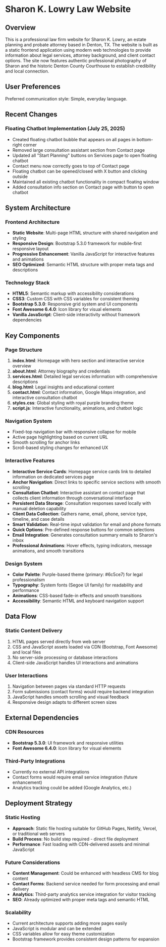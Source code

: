 # Sharon K. Lowry Law Website

## Overview

This is a professional law firm website for Sharon K. Lowry, an estate planning and probate attorney based in Denton, TX. The website is built as a static frontend application using modern web technologies to provide information about legal services, attorney background, and client contact options. The site now features authentic professional photography of Sharon and the historic Denton County Courthouse to establish credibility and local connection.

## User Preferences

Preferred communication style: Simple, everyday language.

## Recent Changes

### Floating Chatbot Implementation (July 25, 2025)
- Created floating chatbot bubble that appears on all pages in bottom-right corner
- Removed large consultation assistant section from Contact page
- Updated all "Start Planning" buttons on Services page to open floating chatbot
- Contact menu now correctly goes to top of Contact page
- Floating chatbot can be opened/closed with X button and clicking outside
- Maintained all existing chatbot functionality in compact floating window
- Added consultation info section on Contact page with button to open chatbot

## System Architecture

### Frontend Architecture
- **Static Website**: Multi-page HTML structure with shared navigation and styling
- **Responsive Design**: Bootstrap 5.3.0 framework for mobile-first responsive layout
- **Progressive Enhancement**: Vanilla JavaScript for interactive features and animations
- **SEO Optimized**: Semantic HTML structure with proper meta tags and descriptions

### Technology Stack
- **HTML5**: Semantic markup with accessibility considerations
- **CSS3**: Custom CSS with CSS variables for consistent theming
- **Bootstrap 5.3.0**: Responsive grid system and UI components
- **Font Awesome 6.4.0**: Icon library for visual elements
- **Vanilla JavaScript**: Client-side interactivity without framework dependencies

## Key Components

### Page Structure
1. **index.html**: Homepage with hero section and interactive service overview
2. **about.html**: Attorney biography and credentials
3. **services.html**: Detailed legal services information with comprehensive descriptions
4. **blog.html**: Legal insights and educational content
5. **contact.html**: Contact information, Google Maps integration, and interactive consultation chatbot
6. **styles.css**: Global styling with royal purple branding theme
7. **script.js**: Interactive functionality, animations, and chatbot logic

### Navigation System
- Fixed-top navigation bar with responsive collapse for mobile
- Active page highlighting based on current URL
- Smooth scrolling for anchor links
- Scroll-based styling changes for enhanced UX

### Interactive Features
- **Interactive Service Cards**: Homepage service cards link to detailed information on dedicated services page
- **Anchor Navigation**: Direct links to specific service sections with smooth scrolling
- **Consultation Chatbot**: Interactive assistant on contact page that collects client information through conversational interface
- **Persistent Data Storage**: Consultation responses saved locally with manual deletion capability
- **Client Data Collection**: Gathers name, email, phone, service type, timeline, and case details
- **Smart Validation**: Real-time input validation for email and phone formats
- **Quick Options**: Pre-defined response buttons for common selections
- **Email Integration**: Generates consultation summary emails to Sharon's inbox
- **Professional Animations**: Hover effects, typing indicators, message animations, and smooth transitions

### Design System
- **Color Palette**: Purple-based theme (primary: #6c5ce7) for legal professionalism
- **Typography**: System fonts (Segoe UI family) for readability and performance
- **Animations**: CSS-based fade-in effects and smooth transitions
- **Accessibility**: Semantic HTML and keyboard navigation support

## Data Flow

### Static Content Delivery
1. HTML pages served directly from web server
2. CSS and JavaScript assets loaded via CDN (Bootstrap, Font Awesome) and local files
3. No server-side processing or database interactions
4. Client-side JavaScript handles UI interactions and animations

### User Interactions
1. Navigation between pages via standard HTTP requests
2. Form submissions (contact forms) would require backend integration
3. JavaScript handles smooth scrolling and visual feedback
4. Responsive design adapts to different screen sizes

## External Dependencies

### CDN Resources
- **Bootstrap 5.3.0**: UI framework and responsive utilities
- **Font Awesome 6.4.0**: Icon library for visual elements

### Third-Party Integrations
- Currently no external API integrations
- Contact forms would require email service integration (future enhancement)
- Analytics tracking could be added (Google Analytics, etc.)

## Deployment Strategy

### Static Hosting
- **Approach**: Static file hosting suitable for GitHub Pages, Netlify, Vercel, or traditional web servers
- **Build Process**: No build step required - direct file deployment
- **Performance**: Fast loading with CDN-delivered assets and minimal JavaScript

### Future Considerations
- **Content Management**: Could be enhanced with headless CMS for blog content
- **Contact Forms**: Backend service needed for form processing and email delivery
- **Analytics**: Third-party analytics service integration for visitor tracking
- **SEO**: Already optimized with proper meta tags and semantic HTML

### Scalability
- Current architecture supports adding more pages easily
- JavaScript is modular and can be extended
- CSS variables allow for easy theme customization
- Bootstrap framework provides consistent design patterns for expansion